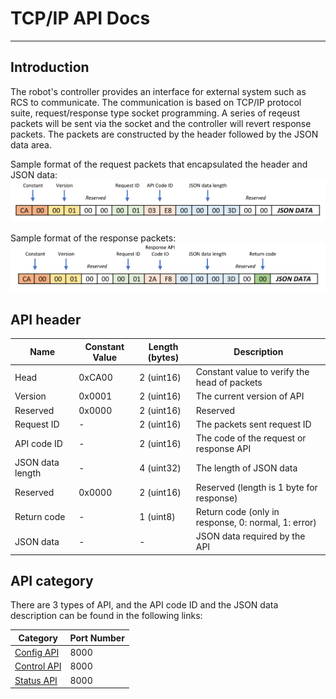 <H1> TCP/IP API Docs </H1>

---
## Introduction
The robot's controller provides an interface for external system such as RCS to communicate. 
The communication is based on TCP/IP protocol suite, request/response type socket programming. 
A series of reqeust packets will be sent via the socket and the controller will revert response packets.
The packets are constructed by the header followed by the JSON data area.

Sample format of the request packets that encapsulated the header and JSON data:
![Screenshot](images/request%20packets.PNG)

Sample format of the response packets:
![Screenshot](images/response%20packets.PNG)

## API header

| Name             | Constant Value | Length (bytes) | Description                                         |
|------------------|----------------|----------------|-----------------------------------------------------|
| Head             | 0xCA00         | 2 (uint16)     | Constant value to verify the head of packets        |
| Version          | 0x0001         | 2 (uint16)     | The current version of API                          |
| Reserved         | 0x0000         | 2 (uint16)     | Reserved                                            |
| Request ID       | -              | 2 (uint16)     | The packets sent request ID                         |
| API code ID      | -              | 2 (uint16)     | The code of the request or response API             |
| JSON data length | -              | 4 (uint32)     | The length of JSON data                             |
| Reserved         | 0x0000         | 2 (uint16)     | Reserved (length is 1 byte for response)            |
| Return code      | -              | 1 (uint8)      | Return code (only in response, 0: normal, 1: error) |
| JSON data        | -              | -              | JSON data required by the API                       |


## API category
There are 3 types of API, and the API code ID and the JSON data description can be found in the following links:

| Category                      | Port Number |
|-------------------------------|-------------|
| [Config API](config.md)       | 8000        |
| [Control API](control_api.md) | 8000        |
| [Status API](status_api.md)   | 8000        |
